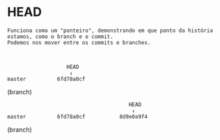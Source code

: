 # HEAD 
    Funciona como um "ponteiro", demonstrando em que ponto da história estamos, como o branch e o commit. 
    Podemos nos mover entre os commits e branches.



                       HEAD
                        ↓
    master          6fd78a0cf   
   (branch)






                                           HEAD
                                            ↓
    master          6fd78a0cf           8d9e0a9f4     
   (branch)